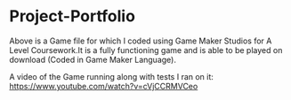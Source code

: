 # Project-Portfolio

Above is a Game file for which I coded using Game Maker Studios for A Level Coursework.It is a fully functioning game and is able to be played on download (Coded in Game Maker Language).

A video of the Game running along with tests I ran on it:
https://www.youtube.com/watch?v=cVjCCRMVCeo
